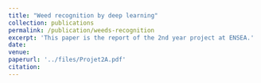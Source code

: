 ```yaml
---
title: "Weed recognition by deep learning"
collection: publications
permalink: /publication/weeds-recognition
excerpt: 'This paper is the report of the 2nd year project at ENSEA.'
date: 
venue: 
paperurl: '../files/Projet2A.pdf'
citation: 
---
```


